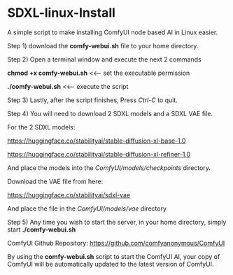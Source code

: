 # SDXL-linux-Install
A simple script to make installing ComfyUI node based AI in Linux easier.

Step 1) download the **comfy-webui.sh** file to your home directory.

Step 2) Open a terminal window and execute the next 2 commands

**chmod +x comfy-webui.sh**  <<-- set the executable permission

**./comfy-webui.sh**  <<--  execute the script

Step 3) Lastly, after the script finishes, Press _Ctrl-C_ to quit.

Step 4) You will need to download 2 SDXL models and a SDXL VAE file.

For the 2 SDXL models:

https://huggingface.co/stabilityai/stable-diffusion-xl-base-1.0

https://huggingface.co/stabilityai/stable-diffusion-xl-refiner-1.0

And place the models into the _ComfyUI/models/checkpoints_ directory.

Download the VAE file from here: 

https://huggingface.co/stabilityai/sdxl-vae

And place the file in the _ComfyUI/models/vae_ directory

Step 5) Any time you wish to start the server, in your home directory, simply start **./comfy-webui.sh**

ComfyUI Github Repository: https://github.com/comfyanonymous/ComfyUI

By using the **comfy-webui.sh** script to start the ComfyUI AI, your copy of ComfyUI will be automatically
updated to the latest version of ComfyUI.
